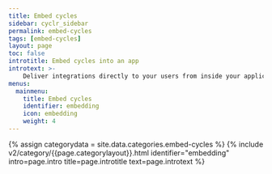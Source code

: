```yaml
---
title: Embed cycles
sidebar: cyclr_sidebar
permalink: embed-cycles
tags: [embed-cycles]
layout: page
toc: false
introtitle: Embed cycles into an app
introtext: >-
    Deliver integrations directly to your users from inside your application with one or more of our embedding options.
menus:
  mainmenu:
    title: Embed cycles
    identifier: embedding
    icon: embedding
    weight: 4
---
```

{% assign categorydata = site.data.categories.embed-cycles %}
{% include v2/category/{{page.categorylayout}}.html identifier="embedding" intro=page.intro title=page.introtitle text=page.introtext %}
